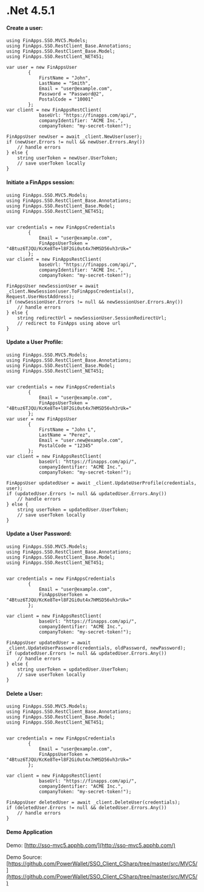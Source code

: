 .Net 4.5.1
==========

#### Create a user:

    using FinApps.SSO.MVC5.Models;
    using FinApps.SSO.RestClient_Base.Annotations;
    using FinApps.SSO.RestClient_Base.Model;
    using FinApps.SSO.RestClient_NET451;
    
    var user = new FinAppsUser
            {
                FirstName = "John",
                LastName = "Smith",
                Email = "user@example.com",
                Password = "Password@2",
                PostalCode = "10001"
            };
    var client = new FinAppsRestClient(
                baseUrl: "https://finapps.com/api/",
                companyIdentifier: "ACME Inc.",
                companyToken: "my-secret-token!");
                
    FinAppsUser newUser = await _client.NewUser(user);
    if (newUser.Errors != null && newUser.Errors.Any())
        // handle errors
    } else {
        string userToken = newUser.UserToken;
        // save userToken locally
    }
    


#### Initiate a FinApps session:

    using FinApps.SSO.MVC5.Models;
    using FinApps.SSO.RestClient_Base.Annotations;
    using FinApps.SSO.RestClient_Base.Model;
    using FinApps.SSO.RestClient_NET451;
    

    var credentials = new FinAppsCredentials
            {
                Email = "user@example.com",
                FinAppsUserToken = "4Btuz6TJQU/KcKe8Te+l8F2Gi0ut4x7HMSD56vh3rUk="
            };
    var client = new FinAppsRestClient(
                baseUrl: "https://finapps.com/api/",
                companyIdentifier: "ACME Inc.",
                companyToken: "my-secret-token!");           
                
    FinAppsUser newSessionUser = await _client.NewSession(user.ToFinAppsCredentials(), Request.UserHostAddress);
    if (newSessionUser.Errors != null && newSessionUser.Errors.Any())
        // handle errors
    } else {
        string redirectUrl = newSessionUser.SessionRedirectUrl;
        // redirect to FinApps using above url
    }    
      
    
    
#### Update a User Profile:

    using FinApps.SSO.MVC5.Models;
    using FinApps.SSO.RestClient_Base.Annotations;
    using FinApps.SSO.RestClient_Base.Model;
    using FinApps.SSO.RestClient_NET451;
    

    var credentials = new FinAppsCredentials
            {
                Email = "user@example.com",
                FinAppsUserToken = "4Btuz6TJQU/KcKe8Te+l8F2Gi0ut4x7HMSD56vh3rUk="
            };
    var user = new FinAppsUser
            {
                FirstName = "John L",
                LastName = "Perez",
                Email = "user.new@example.com",
                PostalCode = "12345"
            };            
    var client = new FinAppsRestClient(
                baseUrl: "https://finapps.com/api/",
                companyIdentifier: "ACME Inc.",
                companyToken: "my-secret-token!");           
                
    FinAppsUser updatedUser = await _client.UpdateUserProfile(credentials, user);
    if (updatedUser.Errors != null && updatedUser.Errors.Any())
        // handle errors
    } else {
        string userToken = updatedUser.UserToken;
        // save userToken locally
    }   
    
    
#### Update a User Password:

    using FinApps.SSO.MVC5.Models;
    using FinApps.SSO.RestClient_Base.Annotations;
    using FinApps.SSO.RestClient_Base.Model;
    using FinApps.SSO.RestClient_NET451;
    

    var credentials = new FinAppsCredentials
            {
                Email = "user@example.com",
                FinAppsUserToken = "4Btuz6TJQU/KcKe8Te+l8F2Gi0ut4x7HMSD56vh3rUk="
            };
            
    var client = new FinAppsRestClient(
                baseUrl: "https://finapps.com/api/",
                companyIdentifier: "ACME Inc.",
                companyToken: "my-secret-token!");           
                
    FinAppsUser updatedUser = await _client.UpdateUserPassword(credentials, oldPassword, newPassword);
    if (updatedUser.Errors != null && updatedUser.Errors.Any())
        // handle errors
    } else {
        string userToken = updatedUser.UserToken;
        // save userToken locally
    }    
        
         
#### Delete a User:

    using FinApps.SSO.MVC5.Models;
    using FinApps.SSO.RestClient_Base.Annotations;
    using FinApps.SSO.RestClient_Base.Model;
    using FinApps.SSO.RestClient_NET451;
    

    var credentials = new FinAppsCredentials
            {
                Email = "user@example.com",
                FinAppsUserToken = "4Btuz6TJQU/KcKe8Te+l8F2Gi0ut4x7HMSD56vh3rUk="
            };
            
    var client = new FinAppsRestClient(
                baseUrl: "https://finapps.com/api/",
                companyIdentifier: "ACME Inc.",
                companyToken: "my-secret-token!");           
                
    FinAppsUser deletedUser = await _client.DeleteUser(credentials);
    if (deletedUser.Errors != null && deletedUser.Errors.Any())
        // handle errors
    } 
    
            
#### Demo Application     
    
Demo: [http://sso-mvc5.apphb.com/](http://sso-mvc5.apphb.com/)

Demo Source: [https://github.com/PowerWallet/SSO_Client_CSharp/tree/master/src/MVC5/](https://github.com/PowerWallet/SSO_Client_CSharp/tree/master/src/MVC5/)
    
